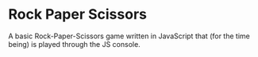 # Rock Paper Scissors

A basic Rock-Paper-Scissors game written in JavaScript that (for the time being) is played through the JS console.